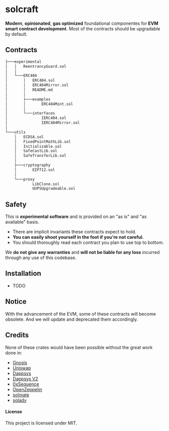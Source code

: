 # solcraft

**Modern**, **opinionated**, **gas optimized** foundational componentes for **EVM smart contract development**.
Most of the contracts should be upgradable by default.

## Contracts

```ml
├───experimental
│   │   ReentrancyGuard.sol
│   │
│   └───ERC404
│       │   ERC404.sol
│       │   ERC404Mirror.sol
│       │   README.md
│       │
│       ├───examples
│       │       ERC404Mint.sol
│       │
│       └───interfaces
│               IERC404.sol
│               IERC404Mirror.sol
│
└───utils
    │   ECDSA.sol
    │   FixedPointMathLib.sol
    │   Initializable.sol
    │   SafeCastLib.sol
    │   SafeTransferLib.sol
    │
    ├───cryptography
    │       EIP712.sol
    │
    └───proxy
            LibClone.sol
            UUPSUpgradeable.sol
```

## Safety

This is **experimental software** and is provided on an "as is" and "as available" basis.

- There are implicit invariants these contracts expect to hold.
- **You can easily shoot yourself in the foot if you're not careful.**
- You should thoroughly read each contract you plan to use top to bottom.

We **do not give any warranties** and **will not be liable for any loss** incurred through any use of this codebase.

## Installation

- TODO

## Notice

With the advancement of the EVM, some of these contracts will become obsolete. And we will update and deprecated them accordingly.


## Credits

None of these crates would have been possible without the great work done in:

- [Gnosis](https://github.com/gnosis/gp-v2-contracts)
- [Uniswap](https://github.com/Uniswap/uniswap-lib)
- [Dappsys](https://github.com/dapphub/dappsys)
- [Dappsys V2](https://github.com/dapp-org/dappsys-v2)
- [0xSequence](https://github.com/0xSequence)
- [OpenZeppelin](https://github.com/OpenZeppelin/openzeppelin-contracts)
- [solmate](https://github.com/transmissions11/solmate/)
- [solady](https://github.com/Vectorized/solady)

#### License
This project is licensed under MIT.